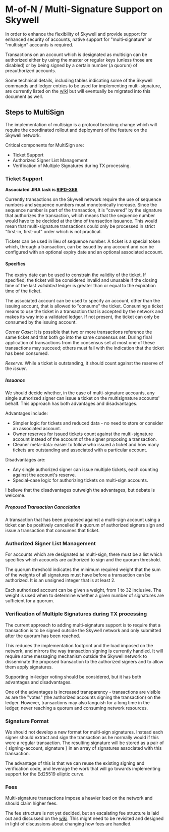 
# M-of-N / Multi-Signature Support on Skywell

In order to enhance the flexibility of Skywell and provide support for enhanced security of accounts, native support for "multi-signature" or "multisign" accounts is required.

Transactions on an account which is designated as multisign can be authorized either by using the master or regular keys (unless those are disabled) or by being signed by a certain number (a quorum) of preauthorized accounts.

Some technical details, including tables indicating some of the Skywell commands and ledger entries to be used for implementing multi-signature, are currently listed on the [wiki](https://skywell.com/wiki/Multisign) but will eventually be migrated into this document as well.

## Steps to MultiSign

The implementation of multisign is a protocol breaking change which will require the coordinated rollout and deployment of the feature on the Skywell network.

Critical components for MultiSign are:

* Ticket Support
* Authorized Signer List Management
* Verification of Multiple Signatures during TX processing.

### Ticket Support

**Associated JIRA task is [RIPD-368](https://skywelllabs.atlassian.net/browse/RIPD-368)**

Currently transactions on the Skywell network require the use of sequence numbers and sequence numbers must monotonically increase. Since the sequence number is part of the transaction, it is "covered" by the signature that authorizes the transaction, which means that the sequence number would have to be decided at the time of transaction issuance. This would mean that multi-signature transactions could only be processed in strict "first-in, first-out" order which is not practical.

Tickets can be used in lieu of sequence number. A ticket is a special token which, through a transaction, can be issued by any account and can be configured with an optional expiry date and an optional associated account.

#### Specifics

The expiry date can be used to constrain the validity of the ticket. If specified, the ticket will be considered invalid and unusable if the closing  time of the last *validated* ledger is greater than or equal to the expiration time of the ticket.

The associated account can be used to specify an account, other than the issuing account, that is allowed to "consume" the ticket. Consuming a ticket means to use the ticket in a transaction that is accepted by the network and makes its way into a validated ledger. If not present, the ticket can only be consumed by the issuing account.

*Corner Case:* It is possible that two or more transactions reference the same ticket and that both go into the same consensus set. During final application of transactions from the consensus set at most one of these transactions may succeed; others must fail with the indication that the ticket has been consumed.

*Reserve:* While a ticket is outstanding, it should count against the reserve of the *issuer*.

##### Issuance
We should decide whether, in the case of multi-signature accounts, any single authorized signer can issue a ticket on the multisignature accounts' behalf. This approach has both advantages and disadvantages.

Advantages include:

+ Simpler logic for tickets and reduced data - no need to store or consider an associated account.
+ Owner reserves for issued tickets count against the multi-signature account instead of the account of the signer proposing a transaction.
+ Cleaner meta-data: easier to follow who issued a ticket and how many tickets are outstanding and associated with a particular account.

Disadvantages are:

+ Any single authorized signer can issue multiple tickets, each counting against the account's reserve.
+ Special-case logic for authorizing tickets on multi-sign accounts.

I believe that the disadvantages outweigh the advantages, but debate is welcome.

##### Proposed Transaction Cancelation
A transaction that has been proposed against a multi-sign account using a ticket can be positively cancelled if a quorum of authorized signers sign and issue a transaction that consumes that ticket.

### Authorized Signer List Management

For accounts which are designated as multi-sign, there must be a list which specifies which accounts are authorized to sign and the quorum threshold.

The quorum threshold indicates the minimum required weight that the sum of the weights of all signatures must have before a transaction can be authorized. It is an unsigned integer that is at least 2.

Each authorized account can be given a weight, from 1 to 32 inclusive. The weight is used when to determine whether a given number of signatures are sufficient for a quorum.

### Verification of Multiple Signatures during TX processing
The current approach to adding multi-signature support is to require that a transaction is to be signed outside the Skywell network and only submitted after the quorum has been reached.

This reduces the implementation footprint and the load imposed on the network, and mirrors the way transaction signing is currently handled. It will require some messaging mechanism outside the Skywell network to disseminate the proposed transaction to the authorized signers and to allow them apply signatures.

Supporting in-ledger voting should be considered, but it has both advantages and disadvantages.

One of the advantages is increased transparency - transactions are visible as are the "votes" (the authorized accounts signing the transaction) on the ledger. However, transactions may also languish for a long time in the ledger, never reaching a quorum and consuming network resources.

### Signature Format
We should not develop a new format for multi-sign signatures. Instead each signer should extract and sign the transaction as he normally would if this were a regular transaction. The resulting signature will be stored as a pair of { signing-account, signature } in an array of signatures associated with this transaction.

The advantage of this is that we can reuse the existing signing and verification code, and leverage the work that will go towards implementing support for the Ed25519 elliptic curve.


### Fees
Multi-signature transactions impose a heavier load on the network and should claim higher fees.

The fee structure is not yet decided, but an escalating fee structure is laid out and discussed on the [wiki](https://skywell.com/wiki/Multisign). This might need to be revisited and designed in light of discussions about changing how fees are handled.

